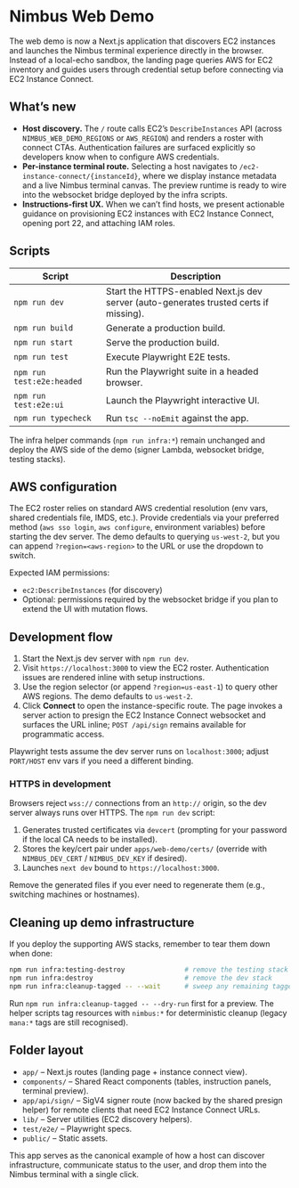# Nimbus Web Demo

The web demo is now a Next.js application that discovers EC2 instances and
launches the Nimbus terminal experience directly in the browser. Instead of a
local-echo sandbox, the landing page queries AWS for EC2 inventory and guides
users through credential setup before connecting via EC2 Instance Connect.

## What’s new

- **Host discovery.** The `/` route calls EC2’s `DescribeInstances` API (across
  `NIMBUS_WEB_DEMO_REGIONS` or `AWS_REGION`) and renders a roster with connect
  CTAs. Authentication failures are surfaced explicitly so developers know when
  to configure AWS credentials.
- **Per-instance terminal route.** Selecting a host navigates to
  `/ec2-instance-connect/{instanceId}`, where we display instance metadata and a
  live Nimbus terminal canvas. The preview runtime is ready to wire into the
  websocket bridge deployed by the infra scripts.
- **Instructions-first UX.** When we can’t find hosts, we present actionable
  guidance on provisioning EC2 instances with EC2 Instance Connect, opening port
  22, and attaching IAM roles.

## Scripts

| Script | Description |
| --- | --- |
| `npm run dev` | Start the HTTPS-enabled Next.js dev server (auto-generates trusted certs if missing). |
| `npm run build` | Generate a production build. |
| `npm run start` | Serve the production build. |
| `npm run test` | Execute Playwright E2E tests. |
| `npm run test:e2e:headed` | Run the Playwright suite in a headed browser. |
| `npm run test:e2e:ui` | Launch the Playwright interactive UI. |
| `npm run typecheck` | Run `tsc --noEmit` against the app. |

The infra helper commands (`npm run infra:*`) remain unchanged and deploy the
AWS side of the demo (signer Lambda, websocket bridge, testing stacks).

## AWS configuration

The EC2 roster relies on standard AWS credential resolution (env vars, shared
credentials file, IMDS, etc.). Provide credentials via your preferred method
(`aws sso login`, `aws configure`, environment variables) before starting the
dev server. The demo defaults to querying `us-west-2`, but you can append
`?region=<aws-region>` to the URL or use the dropdown to switch.

Expected IAM permissions:

- `ec2:DescribeInstances` (for discovery)
- Optional: permissions required by the websocket bridge if you plan to
  extend the UI with mutation flows.

## Development flow

1. Start the Next.js dev server with `npm run dev`.
2. Visit `https://localhost:3000` to view the EC2 roster. Authentication issues
   are rendered inline with setup instructions.
3. Use the region selector (or append `?region=us-east-1`) to query other AWS
   regions. The demo defaults to `us-west-2`.
4. Click **Connect** to open the instance-specific route. The page invokes a
   server action to presign the EC2 Instance Connect websocket and surfaces the
   URL inline; `POST /api/sign` remains available for programmatic access.

Playwright tests assume the dev server runs on `localhost:3000`; adjust
`PORT/HOST` env vars if you need a different binding.

### HTTPS in development

Browsers reject `wss://` connections from an `http://` origin, so the dev server
always runs over HTTPS. The `npm run dev` script:

1. Generates trusted certificates via `devcert` (prompting for your password if
   the local CA needs to be installed).
2. Stores the key/cert pair under `apps/web-demo/certs/` (override with
   `NIMBUS_DEV_CERT` / `NIMBUS_DEV_KEY` if desired).
3. Launches `next dev` bound to `https://localhost:3000`.

Remove the generated files if you ever need to regenerate them (e.g., switching
machines or hostnames).

## Cleaning up demo infrastructure

If you deploy the supporting AWS stacks, remember to tear them down when done:

```bash
npm run infra:testing-destroy               # remove the testing stack
npm run infra:destroy                       # remove the dev stack
npm run infra:cleanup-tagged -- --wait      # sweep any remaining tagged stacks
```

Run `npm run infra:cleanup-tagged -- --dry-run` first for a preview. The helper
scripts tag resources with `nimbus:*` for deterministic cleanup (legacy
`mana:*` tags are still recognised).

## Folder layout

- `app/` – Next.js routes (landing page + instance connect view).
- `components/` – Shared React components (tables, instruction panels, terminal preview).
- `app/api/sign/` – SigV4 signer route (now backed by the shared presign helper) for remote clients that need EC2 Instance Connect URLs.
- `lib/` – Server utilities (EC2 discovery helpers).
- `test/e2e/` – Playwright specs.
- `public/` – Static assets.

This app serves as the canonical example of how a host can discover infrastructure,
communicate status to the user, and drop them into the Nimbus terminal with a
single click.
